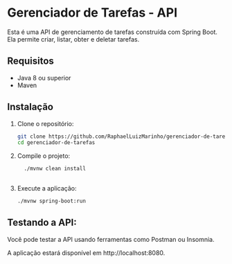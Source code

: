 # Gerenciador de Tarefas - API

Esta é uma API de gerenciamento de tarefas construída com Spring Boot. Ela permite criar, listar, obter e deletar tarefas.

## Requisitos

- Java 8 ou superior
- Maven

## Instalação

1. Clone o repositório:

   ```bash
   git clone https://github.com/RaphaelLuizMarinho/gerenciador-de-tarefas.git
   cd gerenciador-de-tarefas

2. Compile o projeto:

    ```bash
      ./mvnw clean install
      
3. Execute a aplicação:

      ```bash
      ./mvnw spring-boot:run

## Testando a API:
Você pode testar a API usando ferramentas como Postman ou Insomnia.

A aplicação estará disponível em http://localhost:8080.
